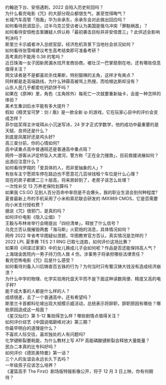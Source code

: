 约翰逊下台、安倍遇刺，2022 会陷入历史轮回吗？  
为什么看完电影《咒》的大部分观众都很生气，甚至觉得晦气？  
长城汽车高管「炮轰」华为余承东，余承东会对此做出回应吗？  
如何看待民调显示，过半乌克兰受访者认为美国是俄乌冲突「罪魁祸首」？  
如何看待安倍枪击案嫌疑人供认称「最初袭击目标并非安倍晋三」? 此供述会影响判决吗？  
斯里兰卡示威者冲入总统官邸，经济危机背景下当地社会状况如何？  
如何看待张雪峰建议考生高考结束即可准备考研？  
高考真的不能用 0.38 的笔吗？  
近日珠海一女子因新房漏水找开发商协商，被壮汉一巴掌扇倒在地，还有哪些信息值得关注？  
网文读者是不是都喜欢杀伐果断，特别狠辣的主角，这样才有爽点？  
同样都是走高端路线，为什么钟薛高被骂上热搜，而哈根达斯却没有？  
山东人民几乎都爱吃钙奶饼干吗？  
如果在《原神》里，角色（主角除外）每死亡一次就要重新抽卡，会是一种怎样的体验？  
美术生集训后水平能有多大提升？  
假如《精灵宝可梦：剑 / 盾》是一款全新 ip 的游戏，它在玩家心目中的评价会变成怎样？  
菲尔兹奖得主许埈珥从小沉迷写诗，24 岁才正式学数学，他的成功中最重要的是天赋、良师还是什么？  
到底是凤尾好还是鸡头好?  
高三查分前，你的心情如何?  
高中读重点高中普通班还是普通高中重点班？  
网传一游客从泸定桥坠入大渡河，警方称「正在全力搜救」，目前救援进展如何？出游应注意什么？  
如何看待罗翔的「爱具体的人，而非爱抽象的人」?  
有些车主宁愿把车停在路边也不愿意花几百块钱租个车位是什么心理？  
现在的房子都建二三十层高，将来房龄到了，老房子该怎么处理？  
一次性补交 13 万养老保险划算吗？  
如果我 CS:GO 见到人百分百命中率但是不会爆头，我的职业生涯会到何种程度?  
夏普最新上市的手机采用了小米和索尼联合研发的 IMX989 CMOS，它是否需要向小米支付授权费？  
据说《咒》很邪门，是真的吗？  
如何评价电影《隐入尘烟》？  
王毅与布林肯举行会晤提出「四份清单」，释放了什么信号？  
乌克兰否认俄摧毁两套「海马斯」火箭炮的消息，具体情况如何？  
网传 2022 年省考华图疑似泄题，华图教育官方否认，真实情况是怎样的？  
2022 LPL 夏季赛 TES 2:1 RNG 已取七连胜，如何评价这场比赛？  
如果将《间谍过家家》中的女儿换成儿子会如何呢？作品是否还能保持高人气？  
上海瑞金医院内一男子持刀伤人致 4 伤，涉事男子将承担哪些法律责任？  
看完恐怖电影《咒》后是什么感受？  
如何看待刘备入川后铸直百五铢的行为？为何当时只有蜀汉铸大钱没有造成经济崩溃？  
为什么中学的物理、化学实验用托盘天平而不是下面这种读数简便、精度又高的电子秤?  
能干成大事的人都是什么样的人？  
成绩很差，去了一个普通高中，还有希望吗？  
斯里兰卡首都科伦坡出现大规模示威活动，总统表示将辞职，辞职原因有哪些？哪些原因造成这一局面？  
《星汉灿烂》第 5-12 集拍得怎么样？哪些剧情点值得关注？  
如何评价综艺《中国说唱巅峰对决》第三期？  
你最早明白的道理是什么？  
不喜欢人际交往，喜欢独处的人有问题吗?  
化学键断裂要耗能，为什么教材上写 ATP 高能磷酸键断裂会释放大量能量？  
民办二本真的比专科好吗？  
如何评价《德凯奥特曼》第一话？  
三个人的友谊会永远长久下去吗？  
一年级孩子应该怎么培养？  
《灌篮高手 The First》剧场版特报影像公开，将于 12 月 3 日上映，你有何期待？  
